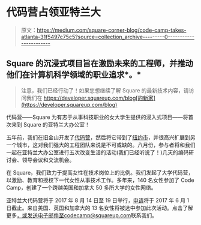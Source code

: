 # 代码营占领亚特兰大

> 原文：<https://medium.com/square-corner-blog/code-camp-takes-atlanta-31f5497c75c5?source=collection_archive---------0----------------------->

## Square 的沉浸式项目旨在激励未来的工程师，并推动他们在计算机科学领域的职业追求*。*

> 注意，我们已经行动了！如果您想继续了解 Square 的最新技术内容，请访问我们在 https://developer.squareup.com/blog[的新家](https://developer.squareup.com/blog)

代码营——Square 为有志于从事科技职业的女大学生提供的浸入式项目——将首次来到 Square 的亚特兰大办公室！

五年前，我们在旧金山开发了[代码营](https://squareup.com/code-camp)，然后将它带到了[纽约市](/square-corner-blog/becoming-a-well-rounded-square-e1f57e3e40e1)，并很高兴扩展到另一个城市，这对我们强大的工程团队来说是不可或缺的。八月份，参与者将和我们一起在亚特兰大办公室进行五次改变生活的活动(我们已经听说了！)几天的编码研讨会、领导会议和交流机会。

在 Square，我们致力于提高女性在技术岗位上的比例。我们发起了大学代码营，以激励、教育和授权下一代女性从事技术工作。多年来，140 名女性参加了 Code Camp，创建了一个跨越美国和加拿大 50 多所大学的女性网络。

亚特兰大代码营将于 2017 年 8 月 14 日至 19 日举行，[申请](https://squareup.com/form/code-camp-college)将于 2017 年 6 月 1 日截止。来自美国、英国和加拿大的 13 名女性将被选中参加此次活动。点击了解更多[，或发送电子邮件至](https://squareup.com/code-camp)[codecamp@squareup.com](mailto:codecamp@squareup.com)联系我们。
